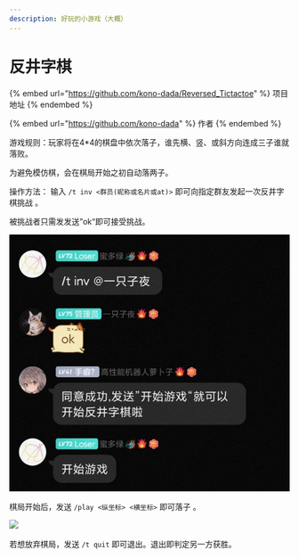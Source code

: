 ```yaml
---
description: 好玩的小游戏（大概）
---
```


# 反井字棋

{% embed url="https://github.com/kono-dada/Reversed_Tictactoe" %}
项目地址
{% endembed %}

{% embed url="https://github.com/kono-dada" %}
作者
{% endembed %}

游戏规则：玩家将在4\*4的棋盘中依次落子，谁先横、竖、或斜方向连成三子谁就落败。

为避免模仿棋，会在棋局开始之初自动落两子。

&#x20;操作方法： 输入 `/t inv <群员(昵称或名片或at)>` 即可向指定群友发起一次反井字棋挑战 。

被挑战者只需发发送”ok“即可接受挑战。&#x20;

![](<../.gitbook/assets/image (6).png>)

棋局开始后，发送 `/play <纵坐标> <横坐标>` 即可落子 。

![](../.gitbook/assets/NU9FD%B\[U{@\(Z1F\(N6FC%9Q.png)

若想放弃棋局，发送 `/t quit` 即可退出。退出即判定另一方获胜。
